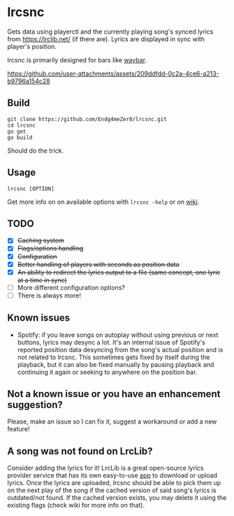 # lrcsnc
Gets data using playerctl and the currently playing song's synced lyrics from https://lrclib.net/ (if there are). Lyrics are displayed in sync with player's position.

lrcsnc is primarily designed for bars like [waybar](https://github.com/Alexays/Waybar).

https://github.com/user-attachments/assets/209ddfdd-0c2a-4ce6-a213-b9796a154c28

## Build
```
git clone https://github.com/Endg4meZer0/lrcsnc.git
cd lrcsnc
go get
go build
```
Should do the trick.

## Usage
```
lrcsnc [OPTION]
```
Get more info on on available options with `lrcsnc -help` or on [wiki](https://github.com/Endg4meZer0/lrcsnc/wiki/Available-options).

## TODO
- [x] ~~Caching system~~
- [x] ~~Flags/options handling~~
- [x] ~~Configuration~~
- [x] ~~Better handling of players with seconds as position data~~
- [x] ~~An ability to redirect the lyrics output to a file (same concept, one lyric at a time in sync)~~
- [ ] More different configuration options?
- [ ] There is always more!

## Known issues
- Spotify: if you leave songs on autoplay without using previous or next buttons, lyrics may desync a lot. It's an internal issue of Spotify's reported position data desyncing from the song's actual position and is not related to lrcsnc. This sometimes gets fixed by itself during the playback, but it can also be fixed manually by pausing playback and continuing it again or seeking to anywhere on the position bar.

## Not a known issue or you have an enhancement suggestion?
Please, make an issue so I can fix it, suggest a workaround or add a new feature!

## A song was not found on LrcLib?
Consider adding the lyrics for it! LrcLib is a great open-source lyrics provider service that has its own easy-to-use [app](https://github.com/tranxuanthang/lrcget) to download or upload lyrics. Once the lyrics are uploaded, lrcsnc should be able to pick them up on the next play of the song if the cached version of said song's lyrics is outdated/not found. If the cached version exists, you may delete it using the existing flags (check wiki for more info on that).
